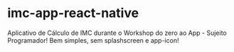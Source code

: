 # imc-app-react-native
Aplicativo de Cálculo de IMC durante o Workshop do zero ao App - Sujeito Programador!
Bem simples, sem splashscreen e app-icon!
